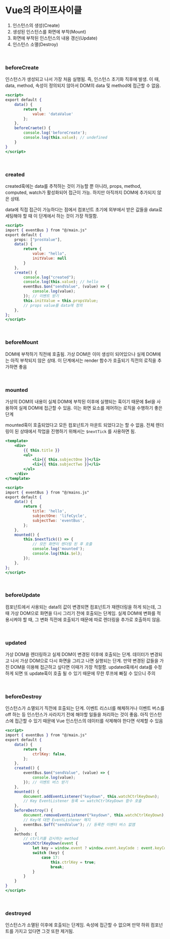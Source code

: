 # Vue의 라이프사이클

1. 인스턴스의 생성(Create)
2. 생성된 인스턴스를 화면에 부착(Mount)
3. 화면에 부착된 인스턴스의 내용 갱신(Update)
4. 인스턴스 소멸(Destroy)


<br>

### **beforeCreate**

인스턴스가 생성되고 나서 가장 처음 실행됨. 즉, 인스턴스 초기화 직후에 발생. 이 때, data, method, 속성이 정의되지 않아서 DOM의 data 및 method에 접근할 수 없음.

```jsx
<script>
export default {
	data() {
		return {
			value: 'dataValue'
		};
	},
	beforeCraete() {
		console.log('beforeCreate');
		console.log(this.value); // undefined
	}
}
</script>
```

<br>

### **created**

created훅에는 data를 추적하는 것이 가능할 뿐 아니라, props, method, computed, watch가 활성화되어 접근이 가능. 하지만 아직까지 DOM에 추가되지 않은 상태.

data에 직접 접근이 가능하다는 점에서 컴포넌트 초기에 외부에서 받은 값들을 data로 세팅해야 할 때 이 단계에서 하는 것이 가장 적절함.

```jsx
<script>
import { eventBus } from "@/main.js"
export default {
	props: ["prosValue"],
	data() {
		return {
			value: "hello",
			initValue: null
		}
	},
	create() {
		console.log("created");
		console.log(this.value); // hello
		eventBus.$on("sendValue", (value) => {
			console.log(value);
		}); // 이벤트 받기
		this.initValue = this.propsValue;
		// props value를 data에 정의
	},
};
</script>
```

<br>

### **beforeMount**

DOM에 부착하기 직전에 호출됨. 가상 DOM은 이미 생성이 되어있으나 실제 DOM에는 아직 부착되지 않은 상태. 이 단계에서는 render 함수가 호출되기 직전의 로직을 추가하면 좋음

<br>

### **mounted**

가상의 DOM의 내용이 실체 DOM에 부착된 이후에 실행되는 훅이기 때문에 $el을 사용하여 실제 DOM에 접근할 수 있음. 이는 화면 요소를 제어하는 로직을 수행하기 좋은 단계

mounted훅이 호출되었다고 모든 컴포넌트가 마운트 되었다고는 할 수 없음. 전체 렌더링이 된 상태에서 작업을 진행하기 위해서는 `$nextTick` 를 사용하면 됨.

```jsx
<template>
	<div>
		{{ this.title }}
		<ul>
			<li>{{ this.subjectOne }}</li>
			<li>{{ this.subjectTwo }}</li>
		</ul>
	</div>
</template>

<script>
import { eventBus } from "@/mains.js"
export default {
	data() {
		return {
			title: 'hello',
			subjectOne: 'lifeCycle',
			subjectTwo: 'eventBus',
		};
	},
	mounted() {
		this.$nextTick(() => {
			// 모든 화면이 렌더링 된 후 호출
			console.log('mounted');
			console.log(this.$el);
		});
	},
};
</script>
```

<br>

### **beforeUpdate**

컴포넌트에서 사용되는 data의 값이 변경되면 컴포넌트가 재렌더링을 하게 되는데, 그 때 가상 DOM으로 화면을 다시 그리기 전에 호출되는 단계임. 실제 DOM에 변화를 적용시켜야 할 때, 그 변화 직전에 호출되기 때문에 따로 렌더링을 추가로 호출하지 않음.

<br>

### **updated**

가상 DOM을 렌더링하고 실제 DOM이 변경된 이후에 호출되는 단계. 데이터가 변경되고 나서 가상 DOM으로 다시 화면을 그리고 나면 실행되는 단계. 만약 변경된 값들을 가진 DOM을 이용해 접근하고 싶다면 이때가 가장 적절함. updated훅에서 data를 수정하게 되면 또 update훅이 호출 될 수 있기 때문에 무한 루프에 빠질 수 있으니 주의

<br>

### **beforeDestroy**

인스턴스가 소멸되기 직전에 호출되는 단계. 이벤트 리스너를 해체하거나 이벤트 버스를 off 하는 등 인스턴스가 사라지기 전에 해야할 일들을 처리하는 것이 좋음. 아직 인스턴스에 접근할 수 있기 때문에 Vue 인스턴스의 데이터를 삭제해야 한다면 삭제할 수 있음

```jsx
<script>
import { eventBus } from "@/main.js"
export default {
	data() {
		return {
			ctrlKey: false,
		};
	},
	created() {
		eventBus.$on("sendValue", (value) => {
			console.log(value);
		}); // 이벤트 버스 받기
	},
	mounted() {
		document.addEventListener("keydown", this.watchCtrlKeyDown);
		// Key EventListener 등록 => watchCtrlKeyDown 함수 호출
	},
	beforeDestroy() {
		document.removeEventListener("keydown", this.watchCtrlKeyDown);
		// Key에 대한 EventListener 해지
		eventBus.$off("sendValue"); // 등록한 이벤터 버스 없앰
	},
	methods: {
		// ctrl키를 감시하는 method
		watchCtrlKeyDown(event {
			let key = window.event ? window.event.keyCode : event.keyCode;
			switch (key) {
				case 17:
					this.ctrlKey = true;
					break;
			}
		}
	}
}
</script>
```

<br>

### **destroyed**

인스턴스가 소멸된 이후에 호출되는 단계임. 속성에 접근할 수 없으며 만약 하위 컴포넌트를 가지고 있다면 그것 또한 제거됨.
